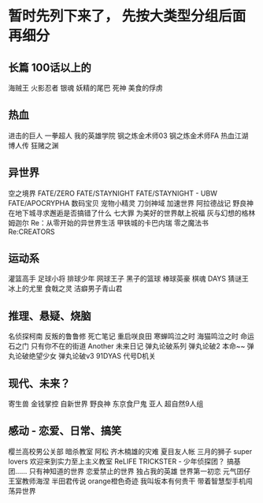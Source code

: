 # 暂时先列下来了， 先按大类型分组后面再细分

## 长篇 100话以上的

海贼王
火影忍者
银魂
妖精的尾巴
死神
美食的俘虏

## 热血
进击的巨人
一拳超人
我的英雄学院
钢之炼金术师03
钢之炼金术师FA
热血江湖
博人传
狂赌之渊

## 异世界
空之境界
FATE/ZERO
FATE/STAYNIGHT
FATE/STAYNIGHT - UBW
FATE/APOCRYPHA
数码宝贝
宠物小精灵
刀剑神域
加速世界
阿拉德战记
野良神
在地下城寻求邂逅是否搞错了什么
七大罪
为美好的世界献上祝福
灰与幻想的格林姆迦尔
Re：从零开始的异世界生活
甲铁城的卡巴内瑞
零之魔法书
Re:CREATORS

## 运动系
灌篮高手
足球小将
排球少年
网球王子
黑子的篮球
棒球英豪
棋魂
DAYS
猜谜王
冰上的尤里
食戟之灵
洁癖男子青山君

## 推理、悬疑、烧脑
名侦探柯南
反叛的鲁鲁修
死亡笔记
重启咲良田
寒蝉鸣泣之时
海猫鸣泣之时
命运石之门
只有你不在的街道
Another
未来日记
弹丸论破系列
弹丸论破2 本命~~
弹丸论破绝望少女
弹丸论破v3 
91DYAS
代号D机关

## 现代、未来？
寄生兽
金钱掌控
自新世界
野良神
东京食尸鬼
亚人
超自然9人组

## 感动 - 恋爱、日常、搞笑

樱兰高校男公关部
暗杀教室
阿松
齐木楠雄的灾难
夏目友人帐
三月的狮子
super lovers
欢迎来到实力至上主义教室
ReLIFE
TRICKSTER - 少年侦探团？ 搞基团……
只有神知道的世界
恋爱禁止的世界
独占我的英雄
世界第一初恋
元气囝仔
王室教师海涅
半田君传说
orange橙色奇迹
我叫坂本有何贵干
带着智慧型手机闯荡异世界
